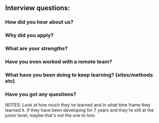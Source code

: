 ## Interview questions:

### How did you hear about us?

### Why did you apply?

### What are your strengths?

### Have you even worked with a remote team?

### What have you been doing to keep learning? (sites/methods etc)

### Have you got any questions?


NOTES:
 Look at how much they've learned and in what time frame they learned it.
 If they have been developing for 7 years and they're still at the junior level,
 maybe that's not the one to hire.

